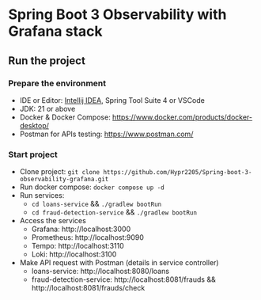 # Spring Boot 3 Observability with Grafana stack

## Run the project
### Prepare the environment
- IDE or Editor: [Intellij IDEA](https://www.jetbrains.com/idea/), Spring Tool Suite 4 or VSCode
- JDK: 21 or above
- Docker & Docker Compose: https://www.docker.com/products/docker-desktop/
- Postman for APIs testing: https://www.postman.com/
### Start project
- Clone project: `git clone https://github.com/Hypr2205/Spring-boot-3-observability-grafana.git`
- Run docker compose: `docker compose up -d`
- Run services:
  - `cd loans-service` && `./gradlew bootRun`
  - `cd fraud-detection-service` && `./gradlew bootRun`
- Access the services
  - Grafana: http://localhost:3000
  - Prometheus: http://localhost:9090
  - Tempo: http://localhost:3110
  - Loki: http://localhost:3100
- Make API request with Postman (details in service controller)
  - loans-service: http://localhost:8080/loans
  - fraud-detection-service: http://localhost:8081/frauds && http://localhost:8081/frauds/check
